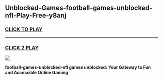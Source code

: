 
## Unblocked-Games-football-games-unblocked-nfl-Play-Free-y8anj
<h3>
<a href="https://premium76.site?title=football-games-unblocked-nfl&ref=19M">CLICK TO PLAY</a></h3>
<hr>

<h3>
<a href="https://premium76.site?title=football-games-unblocked-nfl&ref=19M">CLICK 2 PLAY</a>
  
</h3>

<a href="https://premium76.site?title=football-games-unblocked-nfl&ref=19M"><img src="https://clearcache.store/games.png"></a>


**football-games-unblocked-nfl games unblocked: Your Gateway to Fun and Accessible Online Gaming**
